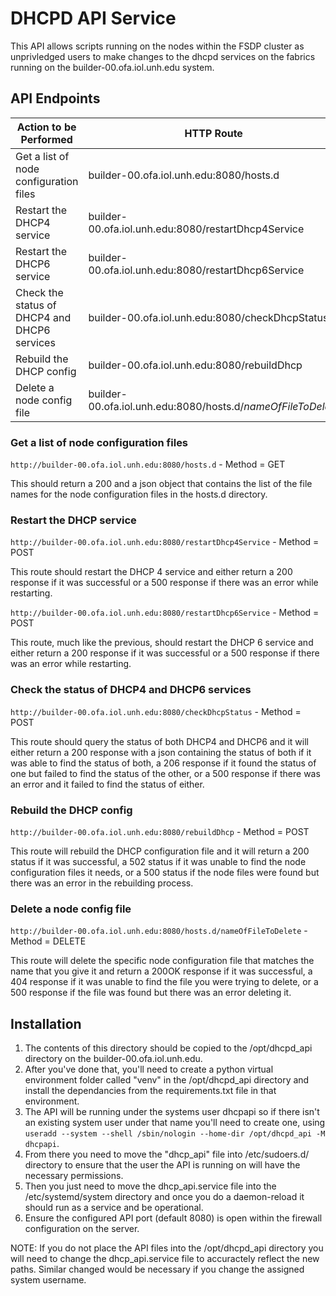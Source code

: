 # DHCPD API Service

This API allows scripts running on the nodes within the FSDP cluster as
unprivledged users to make changes to the dhcpd services on the fabrics
running on the builder-00.ofa.iol.unh.edu system.

## API Endpoints

Action to be Performed | HTTP Route | HTTP Method
-----------------------|------------|--------------
Get a list of node configuration files | builder-00.ofa.iol.unh.edu:8080/hosts.d | GET
Restart the DHCP4 service |  builder-00.ofa.iol.unh.edu:8080/restartDhcp4Service | POST
Restart the DHCP6 service | builder-00.ofa.iol.unh.edu:8080/restartDhcp6Service | POST
Check the status of DHCP4 and DHCP6 services | builder-00.ofa.iol.unh.edu:8080/checkDhcpStatus | POST
Rebuild the DHCP config | builder-00.ofa.iol.unh.edu:8080/rebuildDhcp | POST
Delete a node config file | builder-00.ofa.iol.unh.edu:8080/hosts.d/*nameOfFileToDelete* | DELETE

### Get a list of node configuration files

``http://builder-00.ofa.iol.unh.edu:8080/hosts.d`` - Method = GET

This should return a 200 and a json object that contains the list of the
file names for the node configuration files in the hosts.d directory.

### Restart the DHCP service

``http://builder-00.ofa.iol.unh.edu:8080/restartDhcp4Service`` - Method = POST

This route should restart the DHCP 4 service and either return a 200
response if it was successful or a 500 response if there was an error
while restarting.

``http://builder-00.ofa.iol.unh.edu:8080/restartDhcp6Service`` - Method = POST

This route, much like the previous, should restart the DHCP 6 service and
either return a 200 response if it was successful or a 500 response if
there was an error while restarting.

### Check the status of DHCP4 and DHCP6 services

``http://builder-00.ofa.iol.unh.edu:8080/checkDhcpStatus`` - Method = POST

This route should query the status of both DHCP4 and DHCP6 and it will either
return a 200 response with a json containing the status of both if it was able
to find the status of both, a 206 response if it found the status of one but
failed to find the status of the other, or a 500 response if there was an error
and it failed to find the status of either.

### Rebuild the DHCP config

``http://builder-00.ofa.iol.unh.edu:8080/rebuildDhcp`` - Method = POST

This route will rebuild the DHCP configuration file and it will return a
200 status if it was successful, a 502 status if it was unable to find the
node configuration files it needs, or a 500 status if the node files were
found but there was an error in the rebuilding process.

### Delete a node config file

``http://builder-00.ofa.iol.unh.edu:8080/hosts.d/nameOfFileToDelete`` - Method = DELETE

This route will delete the specific node configuration file that matches the
name that you give it and return a 200OK response if it was successful, a 404
response if it was unable to find the file you were trying to delete, or a
500 response if the file was found but there was an error deleting it.

## Installation

1. The contents of this directory should be copied to the /opt/dhcpd_api directory
on the builder-00.ofa.iol.unh.edu.
1. After you've done that, you'll need to create a python virtual environment
folder called "venv" in the /opt/dhcpd_api directory and install the dependancies
from the requirements.txt file in that environment.
1. The API will be running under the systems user dhcpapi so if there isn't an
existing system user under that name you'll need to create one, using
``useradd --system --shell /sbin/nologin --home-dir /opt/dhcpd_api -M dhcpapi``.
1. From there you need to move the "dhcp_api" file into /etc/sudoers.d/ directory
to ensure that the user the API is running on will have the necessary permissions.
1. Then you just need to move the dhcp_api.service file into the /etc/systemd/system
directory and once you do a daemon-reload it should run as a service and be operational.
1. Ensure the configured API port (default 8080) is open within the firewall
configuration on the server.

NOTE: If you do not place the API files into the /opt/dhcpd_api directory you will need
to change the dhcp_api.service file to accuractely reflect the new paths.  Similar
changed would be necessary if you change the assigned system username.
